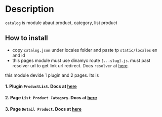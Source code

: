 # Description
`catalog` is module abaut product, category, list product

## How to install
- copy `catalog.json` under locales folder and paste tp `static/locales` en and id
- this pages module must use dinamyc route `[...slug].js`. must past resolver url to get link url redirect. Docs `resolver` at [here]().

this module devide 1 plugin and 2 pages. Its is
#### 1. Plugin `ProductList`. Docs at [here]()
#### 2. Page `List Product Category`. Docs at [here]()
#### 3. Page `Detail Product`. Docs at [here]()